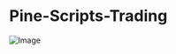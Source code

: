 # Pine-Scripts-Trading

![Image](https://github.com/user-attachments/assets/fa24ddfc-d7cc-4ca7-9b44-3cfbb8d6425f)
